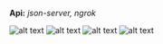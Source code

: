 **Api:** _json-server,_ _ngrok_

![alt text](https://3.bp.blogspot.com/-kHNF0FayeLA/XWqV8MOacMI/AAAAAAAAC_Q/FQJcuwxeEUYG0AasNiSe6wlizbYJxaYLwCLcBGAs/s350/2.png)
![alt text](https://3.bp.blogspot.com/--z2OZR6aoXA/XWqV79_tB-I/AAAAAAAAC_U/uvzJdFoLvCoG8nPAGMdEMskgoFrEAM8qgCLcBGAs/s350/1.png)
![alt text](https://1.bp.blogspot.com/-hRo8roCMk5c/XWqV8Nz4E5I/AAAAAAAAC_Y/cAHKCzSbTvY-O-NZ56_rGZJq8TkUtWHPwCLcBGAs/s350/3.png)
![alt text](https://2.bp.blogspot.com/-Epyf_ALXxMk/XWqV9P0mrBI/AAAAAAAAC_c/VNXar3dTPRcW_jDjbgzqErCJVzDbysFRgCLcBGAs/s350/4.png)
